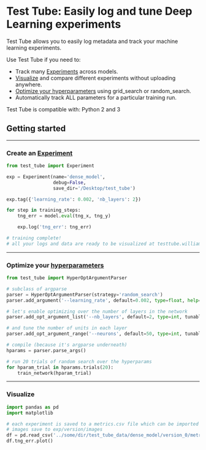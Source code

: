 # Test Tube: Easily log and tune Deep Learning experiments

Test Tube allows you to easily log metadata and track your machine learning experiments.

Use Test Tube if you need to:

- Track many [Experiments](experiment_tracking/experiment/) across models.
- [Visualize](http://testtube.williamfalcon.com) and compare different experiments without uploading anywhere.
- [Optimize your hyperparameters](hyperparameter_optimization/HyperOptArgumentParser/) using grid_search or random_search.
- Automatically track ALL parameters for a particular training run.

Test Tube is compatible with: Python 2 and 3

## Getting started

---

### Create an [Experiment](experiment_tracking/experiment/)
```python
from test_tube import Experiment

exp = Experiment(name='dense_model',
                 debug=False,
                 save_dir='/Desktop/test_tube')

exp.tag({'learning_rate': 0.002, 'nb_layers': 2})

for step in training_steps:
    tng_err = model.eval(tng_x, tng_y)

    exp.log('tng_err': tng_err)

# training complete!
# all your logs and data are ready to be visualized at testtube.williamfalcon.com
```

---
### Optimize your [hyperparameters](hyperparameter_optimization/HyperOptArgumentParser/)
```python
from test_tube import HyperOptArgumentParser

# subclass of argparse
parser = HyperOptArgumentParser(strategy='random_search')
parser.add_argument('--learning_rate', default=0.002, type=float, help='the learning rate')

# let's enable optimizing over the number of layers in the network
parser.add_opt_argument_list('--nb_layers', default=2, type=int, tunable=True, options=[2, 4, 8])

# and tune the number of units in each layer
parser.add_opt_argument_range('--neurons', default=50, type=int, tunable=True, start=100, end=800, nb_samples=10)

# compile (because it's argparse underneath)
hparams = parser.parse_args()

# run 20 trials of random search over the hyperparams
for hparam_trial in hparams.trials(20):
    train_network(hparam_trial)
```

---
### Visualize

```python
import pandas as pd
import matplotlib

# each experiment is saved to a metrics.csv file which can be imported anywhere
# images save to exp/version/images
df = pd.read_csv('../some/dir/test_tube_data/dense_model/version_0/metrics.csv')
df.tng_err.plot()
```


